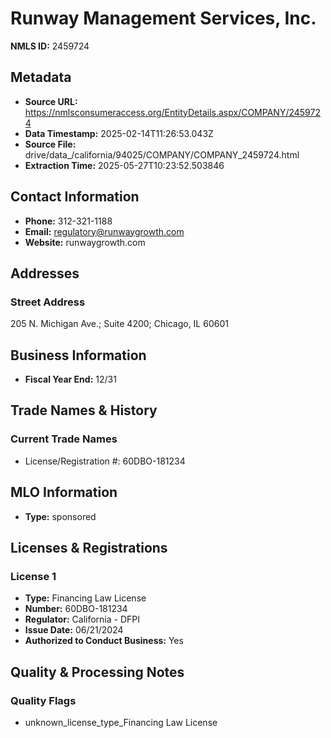 # Runway Management Services, Inc.

**NMLS ID:** 2459724

## Metadata
- **Source URL:** https://nmlsconsumeraccess.org/EntityDetails.aspx/COMPANY/2459724
- **Data Timestamp:** 2025-02-14T11:26:53.043Z
- **Source File:** drive/data_/california/94025/COMPANY/COMPANY_2459724.html
- **Extraction Time:** 2025-05-27T10:23:52.503846

## Contact Information
- **Phone:** 312-321-1188
- **Email:** regulatory@runwaygrowth.com
- **Website:** runwaygrowth.com

## Addresses
### Street Address
205 N. Michigan Ave.; Suite 4200; Chicago, IL 60601

## Business Information
- **Fiscal Year End:** 12/31

## Trade Names & History
### Current Trade Names
- License/Registration #: 60DBO-181234

## MLO Information
- **Type:** sponsored

## Licenses & Registrations

### License 1
- **Type:** Financing Law License
- **Number:** 60DBO-181234
- **Regulator:** California - DFPI
- **Issue Date:** 06/21/2024
- **Authorized to Conduct Business:** Yes

## Quality & Processing Notes
### Quality Flags
- unknown_license_type_Financing Law License

